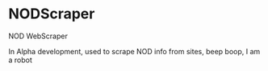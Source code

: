 NODScraper
==========

NOD WebScraper

In Alpha development, used to scrape NOD info from sites, beep boop, I am a robot
